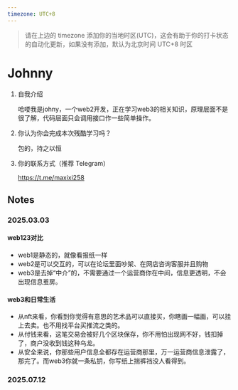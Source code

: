 ```yaml
---
timezone: UTC+8
---
```


> 请在上边的 timezone 添加你的当地时区(UTC)，这会有助于你的打卡状态的自动化更新，如果没有添加，默认为北京时间 UTC+8 时区


# Johnny

1. 自我介绍

    哈喽我是johny，一个web2开发，正在学习web3的相关知识，原理层面不是很了解，代码层面只会调用接口作一些简单操作。

2. 你认为你会完成本次残酷学习吗？
    
    包的，持之以恒
3. 你的联系方式（推荐 Telegram）
    
    https://t.me/maxixi258

## Notes

<!-- Content_START -->

### 2025.03.03

#### web123对比
- web1是静态的，就像看报纸一样
- web2是可以交互的，可以在论坛里面吵架、在网店咨询客服并且购物
- web3是去掉“中介”的，不需要通过一个运营商你在中间，信息更透明，不会出现信息茧房。
#### web3和日常生活
- 从nft来看，你看到你觉得有意思的艺术品可以直接买，你瞎画一幅画，可以挂上去卖。也不用找平台买推流之类的。
- 从付钱来看，这笔交易会被好几个区块保存，你不用怕出现网不好，钱扣掉了，商户没收到钱这种乌龙。
- 从安全来说，你那些用户信息全都存在运营商那里，万一运营商信息泄露了，那完了。而web3你就一条私钥，你写纸上揣裤裆没人看得到。

### 2025.07.12

<!-- Content_END -->
